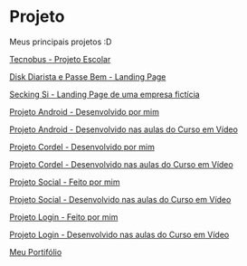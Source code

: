 # Projeto
Meus principais projetos :D

<a href="https://jaojogadez.github.io/ensino-medio/1%C2%BA%20S%C3%A9rie%20-%20ADW/tecnobus/" target="_blank">Tecnobus - Projeto Escolar</a>

<a href="https://jaojogadez.github.io/projetos/disk%20diarista%20e%20passe%20bem/Disk%20Diarista%20Page/" target="_blank">Disk Diarista e Passe Bem - Landing Page</a><br>

<a href="https://jaojogadez.github.io/projetos/secking/index.html" target="_blank">Secking Si - Landing Page de uma empresa fictícia</a><br>

<a href="https://jaojogadez.github.io/projetos/curso-em-video/projeto-android/desafio10%20-%20feito%20por%20mim/" target="_blank">Projeto Android - Desenvolvido por mim</a>

<a href="https://jaojogadez.github.io/projetos/curso-em-video/projeto-android/projeto-android/" target="_blank">Projeto Android - Desenvolvido nas aulas do Curso em Vídeo </a>

<a href="https://jaojogadez.github.io/projetos/curso-em-video/projeto-cordel/desafio12%20-%20feito%20por%20mim/" target="_blank">Projeto Cordel - Desenvolvido por mim</a>

<a href="https://jaojogadez.github.io/projetos/curso-em-video/projeto-cordel/desafio12%20-%20desenvolvido%20nas%20aulas%20do%20curso/" target="_blank">Projeto Cordel - Desenvolvido nas aulas do Curso em Vídeo</a>

<a href="https://jaojogadez.github.io/projetos/curso-em-video/projeto-social/projeto-social-feito-por-mim/index.html" target="_blank">Projeto Social - Feito por mim</a>

<a href="https://jaojogadez.github.io/projetos/curso-em-video/projeto-social\projeto-social-curso-em-video" target="_blank">Projeto Social - Desenvolvido nas aulas do Curso em Vídeo</a>

<a href="https://jaojogadez.github.io/projetos/curso-em-video/projeto-login/feito%20por%20mim/" target="_blank">Projeto Login - Feito por mim</a>

<a href="https://jaojogadez.github.io/projetos\curso-em-video\projeto-login\desenvolvido nas aulas" target="_blank">Projeto Login - Desenvolvido nas aulas do Curso em Vídeo</a>

<a href="https://jaojogadez.github.io/projetos\portifolio-teste" target="_blank">Meu Portifólio</a>

